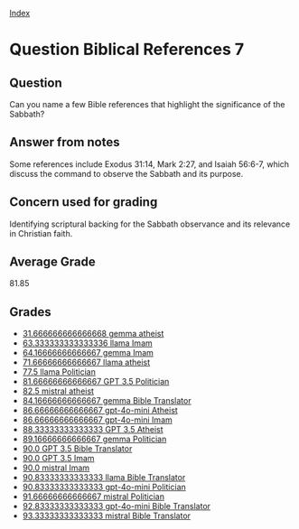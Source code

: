 
[Index](../../index.md)
# Question Biblical References 7
## Question
Can you name a few Bible references that highlight the significance of the Sabbath?

## Answer from notes
Some references include Exodus 31:14, Mark 2:27, and Isaiah 56:6-7, which discuss the command to observe the Sabbath and its purpose.

## Concern used for grading
Identifying scriptural backing for the Sabbath observance and its relevance in Christian faith.

## Average Grade
81.85

## Grades
 * [31.666666666666668 gemma atheist](../answers/gemma_atheist/Biblical_References_7.md)
 * [63.333333333333336 llama Imam](../answers/llama_Imam/Biblical_References_7.md)
 * [64.16666666666667 gemma Imam](../answers/gemma_Imam/Biblical_References_7.md)
 * [71.66666666666667 llama atheist](../answers/llama_atheist/Biblical_References_7.md)
 * [77.5 llama Politician](../answers/llama_Politician/Biblical_References_7.md)
 * [81.66666666666667 GPT 3.5 Politician](../answers/GPT_3.5_Politician/Biblical_References_7.md)
 * [82.5 mistral atheist](../answers/mistral_atheist/Biblical_References_7.md)
 * [84.16666666666667 gemma Bible Translator](../answers/gemma_Bible_Translator/Biblical_References_7.md)
 * [86.66666666666667 gpt-4o-mini Atheist](../answers/gpt-4o-mini_Atheist/Biblical_References_7.md)
 * [86.66666666666667 gpt-4o-mini Imam](../answers/gpt-4o-mini_Imam/Biblical_References_7.md)
 * [88.33333333333333 GPT 3.5 Atheist](../answers/GPT_3.5_Atheist/Biblical_References_7.md)
 * [89.16666666666667 gemma Politician](../answers/gemma_Politician/Biblical_References_7.md)
 * [90.0 GPT 3.5 Bible Translator](../answers/GPT_3.5_Bible_Translator/Biblical_References_7.md)
 * [90.0 GPT 3.5 Imam](../answers/GPT_3.5_Imam/Biblical_References_7.md)
 * [90.0 mistral Imam](../answers/mistral_Imam/Biblical_References_7.md)
 * [90.83333333333333 llama Bible Translator](../answers/llama_Bible_Translator/Biblical_References_7.md)
 * [90.83333333333333 gpt-4o-mini Politician](../answers/gpt-4o-mini_Politician/Biblical_References_7.md)
 * [91.66666666666667 mistral Politician](../answers/mistral_Politician/Biblical_References_7.md)
 * [92.83333333333333 gpt-4o-mini Bible Translator](../answers/gpt-4o-mini_Bible_Translator/Biblical_References_7.md)
 * [93.33333333333333 mistral Bible Translator](../answers/mistral_Bible_Translator/Biblical_References_7.md)
